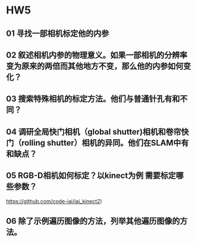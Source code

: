 <!--
 * @Author: zhanghao
 * @Date: 2022-09-20 12:45:57
 * @LastEditTime: 2022-09-20 12:54:55
 * @FilePath: /hao_slambook2/ch5/hw5.md
 * @Description: 
-->
# HW5
## 01 寻找一部相机标定他的内参
## 02 叙述相机内参的物理意义。如果一部相机的分辨率变为原来的两倍而其他地方不变，那么他的内参如何变化？
## 03 搜索特殊相机的标定方法。他们与普通针孔有和不同？
## 04 调研全局快门相机（global shutter)相机和卷帘快门（rolling shutter）相机的异同。他们在SLAM中有和缺点？
## 05 RGB-D相机如何标定？以kinect为例 需要标定哪些参数？
https://github.com/code-iai/iai_kinect2)
## 06 除了示例遍历图像的方法，列举其他遍历图像的方法。